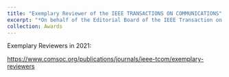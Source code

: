 ```yaml
---
title: "Exemplary Reviewer of the IEEE TRANSACTIONS ON COMMUNICATIONS"
excerpt: "*On behalf of the Editorial Board of the IEEE Transaction on Communications (TCOM), I would like to thank you for your exemplary reviews for our journal; you represent fewer than 2% of all our reviewers.* ---<cite>Tolga M. Duman, Editor-in-Chief of IEEE TCOM</cite><br/><img src='/images/ReTCOM.jpg'>"
collection: Awards
---
```


Exemplary Reviewers in 2021:

https://www.comsoc.org/publications/journals/ieee-tcom/exemplary-reviewers